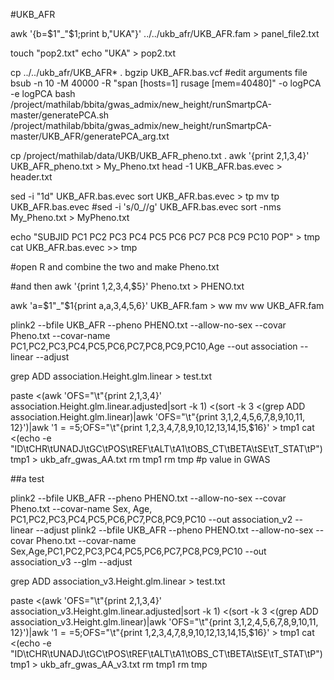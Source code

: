 #UKB_AFR

awk '{b=$1"_"$1;print b,"UKA"}' ../../ukb_afr/UKB_AFR.fam > panel_file2.txt

touch "pop2.txt"
echo "UKA" > pop2.txt

cp ../../ukb_afr/UKB_AFR* .
bgzip UKB_AFR.bas.vcf
#edit arguments file
bsub -n 10 -M 40000 -R "span [hosts=1] rusage [mem=40480]" -o logPCA -e logPCA bash /project/mathilab/bbita/gwas_admix/new_height/runSmartpCA-master/generatePCA.sh /project/mathilab/bbita/gwas_admix/new_height/runSmartpCA-master/UKB_AFR/generatePCA_arg.txt


cp /project/mathilab/data/UKB/UKB_AFR_pheno.txt .
awk '{print $2,$1,$3,$4}' UKB_AFR_pheno.txt > My_Pheno.txt
head -1 UKB_AFR.bas.evec  > header.txt

sed -i "1d" UKB_AFR.bas.evec
sort UKB_AFR.bas.evec > tp
mv tp UKB_AFR.bas.evec
#sed -i 's/0_//g' UKB_AFR.bas.evec
sort -nms My_Pheno.txt > MyPheno.txt

echo "SUBJID PC1 PC2 PC3 PC4 PC5 PC6 PC7 PC8 PC9 PC10 POP" > tmp
cat UKB_AFR.bas.evec >> tmp

#open R and combine the two and make
Pheno.txt





#and then
awk '{print $1,$2,$3,$4,$5}' Pheno.txt > PHENO.txt


awk 'a=$1"_"$1{print a,a,$3,$4,$5,$6}' UKB_AFR.fam > ww
mv ww UKB_AFR.fam

plink2 --bfile UKB_AFR --pheno PHENO.txt --allow-no-sex --covar Pheno.txt --covar-name PC1,PC2,PC3,PC4,PC5,PC6,PC7,PC8,PC9,PC10,Age --out association --linear --adjust

grep ADD association.Height.glm.linear > test.txt

paste <(awk 'OFS="\t"{print $2,$1,$3,$4}' association.Height.glm.linear.adjusted|sort -k 1) <(sort -k 3 <(grep ADD association.Height.glm.linear)|awk 'OFS="\t"{print $3,$1,$2,$4,$5,$6,$7,$8,$9,$10,$11,$
12}')|awk '$1==$5;OFS="\t"{print $1,$2,$3,$4,$7,$8,$9,$10,$12,$13,$14,$15,$16}' > tmp1
cat <(echo -e "ID\tCHR\tUNADJ\tGC\tPOS\tREF\tALT\tA1\tOBS_CT\tBETA\tSE\tT_STAT\tP") tmp1 > ukb_afr_gwas_AA.txt
rm tmp1
rm tmp
#p value in GWAS



##a test

plink2 --bfile UKB_AFR --pheno PHENO.txt --allow-no-sex --covar Pheno.txt --covar-name Sex, Age, PC1,PC2,PC3,PC4,PC5,PC6,PC7,PC8,PC9,PC10 --out association_v2 --linear --adjust
plink2 --bfile UKB_AFR --pheno PHENO.txt --allow-no-sex --covar Pheno.txt --covar-name Sex,Age,PC1,PC2,PC3,PC4,PC5,PC6,PC7,PC8,PC9,PC10 --out association_v3 --glm --adjust



grep ADD association_v3.Height.glm.linear > test.txt

paste <(awk 'OFS="\t"{print $2,$1,$3,$4}' association_v3.Height.glm.linear.adjusted|sort -k 1) <(sort -k 3 <(grep ADD association_v3.Height.glm.linear)|awk 'OFS="\t"{print $3,$1,$2,$4,$5,$6,$7,$8,$9,$10,$11,$
12}')|awk '$1==$5;OFS="\t"{print $1,$2,$3,$4,$7,$8,$9,$10,$12,$13,$14,$15,$16}' > tmp1
cat <(echo -e "ID\tCHR\tUNADJ\tGC\tPOS\tREF\tALT\tA1\tOBS_CT\tBETA\tSE\tT_STAT\tP") tmp1 > ukb_afr_gwas_AA_v3.txt
rm tmp1
rm tmp

